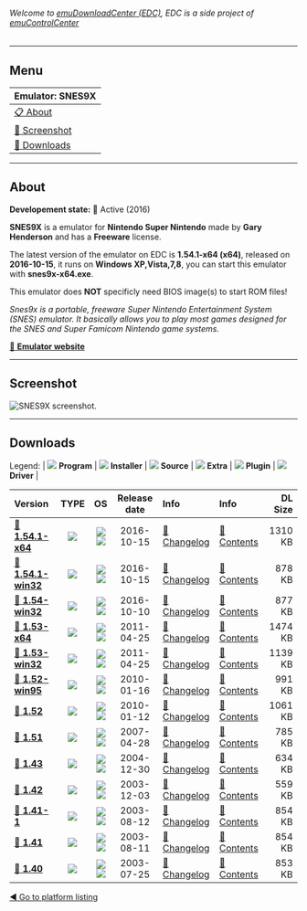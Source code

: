 ###### Welcome to [emuDownloadCenter (EDC)](https://github.com/PhoenixInteractiveNL/emuDownloadCenter/wiki/), EDC is a side project of [emuControlCenter](https://github.com/PhoenixInteractiveNL/emuControlCenter/wiki/)
***
## Menu
| **Emulator: SNES9X** |
|:---------|
| [:clipboard: About](#about) |
| [:sunrise: Screenshot](#screenshot) |
| [:floppy_disk: Downloads](#downloads) |
***
## About
**Developement state:** :large_blue_circle: Active (2016)

**SNES9X** is a emulator for **Nintendo Super Nintendo** made by **Gary Henderson** and has a **Freeware** license.

The latest version of the emulator on EDC is **1.54.1-x64 (x64)**, released on **2016-10-15**, it runs on **Windows XP,Vista,7,8**, you can start this emulator with **snes9x-x64.exe**.

This emulator does **NOT** specificly need BIOS image(s) to start ROM files!

_Snes9x is a portable, freeware Super Nintendo Entertainment System (SNES) emulator. It basically allows you to play most games designed for the SNES and Super Famicom Nintendo game systems._

[:link: **Emulator website**](http://www.snes9x.com)
***
## Screenshot
![](https://raw.githubusercontent.com/PhoenixInteractiveNL/emuDownloadCenter/master/hooks/snes9x/emulator_screen_01.jpg "SNES9X screenshot.")
***
## Downloads
Legend:
| ![](https://raw.githubusercontent.com/wiki/PhoenixInteractiveNL/emuDownloadCenter/images_misc/icon_program_24.png) **Program** | 
![](https://raw.githubusercontent.com/wiki/PhoenixInteractiveNL/emuDownloadCenter/images_misc/icon_installer_24.png) **Installer** | 
![](https://raw.githubusercontent.com/wiki/PhoenixInteractiveNL/emuDownloadCenter/images_misc/icon_source_code_24.png) **Source** | 
![](https://raw.githubusercontent.com/wiki/PhoenixInteractiveNL/emuDownloadCenter/images_misc/icon_extra_24.png) **Extra** | 
![](https://raw.githubusercontent.com/wiki/PhoenixInteractiveNL/emuDownloadCenter/images_misc/icon_plugin_24.png) **Plugin** | 
![](https://raw.githubusercontent.com/wiki/PhoenixInteractiveNL/emuDownloadCenter/images_misc/icon_driver_24.png) **Driver** | 
 
 
| Version  | TYPE | OS | Release date  | Info       | Info       | DL Size    |
|:---------|:----:|:--:|:-------------:|:-----------|:-----------|-----------:|
| [:floppy_disk: **1.54.1-x64**](https://github.com/PhoenixInteractiveNL/edc-repo0001/raw/master/snes9x/1.54.1-x64.7z) | ![](https://raw.githubusercontent.com/wiki/PhoenixInteractiveNL/emuDownloadCenter/images_misc/icon_program_24.png) | ![](https://raw.githubusercontent.com/wiki/PhoenixInteractiveNL/emuDownloadCenter/images_misc/logo_windows_24.png)![](https://raw.githubusercontent.com/wiki/PhoenixInteractiveNL/emuDownloadCenter/images_misc/icon_64-bit_24.png) | 2016-10-15 | [:page_facing_up: Changelog](https://github.com/PhoenixInteractiveNL/edc-repo0001/blob/master/snes9x/1.54.1-x64_changelog.txt) | [:mag_right: Contents](https://github.com/PhoenixInteractiveNL/edc-repo0001/blob/master/snes9x/1.54.1-x64_contents.txt) | 1310 KB |
| [:floppy_disk: **1.54.1-win32**](https://github.com/PhoenixInteractiveNL/edc-repo0001/raw/master/snes9x/1.54.1-win32.7z) | ![](https://raw.githubusercontent.com/wiki/PhoenixInteractiveNL/emuDownloadCenter/images_misc/icon_program_24.png) | ![](https://raw.githubusercontent.com/wiki/PhoenixInteractiveNL/emuDownloadCenter/images_misc/logo_windows_24.png)![](https://raw.githubusercontent.com/wiki/PhoenixInteractiveNL/emuDownloadCenter/images_misc/icon_32-bit_24.png) | 2016-10-15 | [:page_facing_up: Changelog](https://github.com/PhoenixInteractiveNL/edc-repo0001/blob/master/snes9x/1.54.1-win32_changelog.txt) | [:mag_right: Contents](https://github.com/PhoenixInteractiveNL/edc-repo0001/blob/master/snes9x/1.54.1-win32_contents.txt) | 878 KB |
| [:floppy_disk: **1.54-win32**](https://github.com/PhoenixInteractiveNL/edc-repo0001/raw/master/snes9x/1.54-win32.7z) | ![](https://raw.githubusercontent.com/wiki/PhoenixInteractiveNL/emuDownloadCenter/images_misc/icon_program_24.png) | ![](https://raw.githubusercontent.com/wiki/PhoenixInteractiveNL/emuDownloadCenter/images_misc/logo_windows_24.png)![](https://raw.githubusercontent.com/wiki/PhoenixInteractiveNL/emuDownloadCenter/images_misc/icon_32-bit_24.png) | 2016-10-10 | [:page_facing_up: Changelog](https://github.com/PhoenixInteractiveNL/edc-repo0001/blob/master/snes9x/1.54-win32_changelog.txt) | [:mag_right: Contents](https://github.com/PhoenixInteractiveNL/edc-repo0001/blob/master/snes9x/1.54-win32_contents.txt) | 877 KB |
| [:floppy_disk: **1.53-x64**](https://github.com/PhoenixInteractiveNL/edc-repo0001/raw/master/snes9x/1.53-x64.7z) | ![](https://raw.githubusercontent.com/wiki/PhoenixInteractiveNL/emuDownloadCenter/images_misc/icon_program_24.png) | ![](https://raw.githubusercontent.com/wiki/PhoenixInteractiveNL/emuDownloadCenter/images_misc/logo_windows_24.png)![](https://raw.githubusercontent.com/wiki/PhoenixInteractiveNL/emuDownloadCenter/images_misc/icon_64-bit_24.png) | 2011-04-25 | [:page_facing_up: Changelog](https://github.com/PhoenixInteractiveNL/edc-repo0001/blob/master/snes9x/1.53-x64_changelog.txt) | [:mag_right: Contents](https://github.com/PhoenixInteractiveNL/edc-repo0001/blob/master/snes9x/1.53-x64_contents.txt) | 1474 KB |
| [:floppy_disk: **1.53-win32**](https://github.com/PhoenixInteractiveNL/edc-repo0001/raw/master/snes9x/1.53-win32.7z) | ![](https://raw.githubusercontent.com/wiki/PhoenixInteractiveNL/emuDownloadCenter/images_misc/icon_program_24.png) | ![](https://raw.githubusercontent.com/wiki/PhoenixInteractiveNL/emuDownloadCenter/images_misc/logo_windows_24.png)![](https://raw.githubusercontent.com/wiki/PhoenixInteractiveNL/emuDownloadCenter/images_misc/icon_32-bit_24.png) | 2011-04-25 | [:page_facing_up: Changelog](https://github.com/PhoenixInteractiveNL/edc-repo0001/blob/master/snes9x/1.53-win32_changelog.txt) | [:mag_right: Contents](https://github.com/PhoenixInteractiveNL/edc-repo0001/blob/master/snes9x/1.53-win32_contents.txt) | 1139 KB |
| [:floppy_disk: **1.52-win95**](https://github.com/PhoenixInteractiveNL/edc-repo0001/raw/master/snes9x/1.52-win95.7z) | ![](https://raw.githubusercontent.com/wiki/PhoenixInteractiveNL/emuDownloadCenter/images_misc/icon_program_24.png) | ![](https://raw.githubusercontent.com/wiki/PhoenixInteractiveNL/emuDownloadCenter/images_misc/logo_windows_24.png)![](https://raw.githubusercontent.com/wiki/PhoenixInteractiveNL/emuDownloadCenter/images_misc/icon_32-bit_24.png) | 2010-01-16 | [:page_facing_up: Changelog](https://github.com/PhoenixInteractiveNL/edc-repo0001/blob/master/snes9x/1.52-win95_changelog.txt) | [:mag_right: Contents](https://github.com/PhoenixInteractiveNL/edc-repo0001/blob/master/snes9x/1.52-win95_contents.txt) | 991 KB |
| [:floppy_disk: **1.52**](https://github.com/PhoenixInteractiveNL/edc-repo0001/raw/master/snes9x/1.52.7z) | ![](https://raw.githubusercontent.com/wiki/PhoenixInteractiveNL/emuDownloadCenter/images_misc/icon_program_24.png) | ![](https://raw.githubusercontent.com/wiki/PhoenixInteractiveNL/emuDownloadCenter/images_misc/logo_windows_24.png)![](https://raw.githubusercontent.com/wiki/PhoenixInteractiveNL/emuDownloadCenter/images_misc/icon_32-bit_24.png) | 2010-01-12 | [:page_facing_up: Changelog](https://github.com/PhoenixInteractiveNL/edc-repo0001/blob/master/snes9x/1.52_changelog.txt) | [:mag_right: Contents](https://github.com/PhoenixInteractiveNL/edc-repo0001/blob/master/snes9x/1.52_contents.txt) | 1061 KB |
| [:floppy_disk: **1.51**](https://github.com/PhoenixInteractiveNL/edc-repo0001/raw/master/snes9x/1.51.7z) | ![](https://raw.githubusercontent.com/wiki/PhoenixInteractiveNL/emuDownloadCenter/images_misc/icon_program_24.png) | ![](https://raw.githubusercontent.com/wiki/PhoenixInteractiveNL/emuDownloadCenter/images_misc/logo_windows_24.png)![](https://raw.githubusercontent.com/wiki/PhoenixInteractiveNL/emuDownloadCenter/images_misc/icon_32-bit_24.png) | 2007-04-28 | [:page_facing_up: Changelog](https://github.com/PhoenixInteractiveNL/edc-repo0001/blob/master/snes9x/1.51_changelog.txt) | [:mag_right: Contents](https://github.com/PhoenixInteractiveNL/edc-repo0001/blob/master/snes9x/1.51_contents.txt) | 785 KB |
| [:floppy_disk: **1.43**](https://github.com/PhoenixInteractiveNL/edc-repo0001/raw/master/snes9x/1.43.7z) | ![](https://raw.githubusercontent.com/wiki/PhoenixInteractiveNL/emuDownloadCenter/images_misc/icon_program_24.png) | ![](https://raw.githubusercontent.com/wiki/PhoenixInteractiveNL/emuDownloadCenter/images_misc/logo_windows_24.png)![](https://raw.githubusercontent.com/wiki/PhoenixInteractiveNL/emuDownloadCenter/images_misc/icon_32-bit_24.png) | 2004-12-30 | [:page_facing_up: Changelog](https://github.com/PhoenixInteractiveNL/edc-repo0001/blob/master/snes9x/1.43_changelog.txt) | [:mag_right: Contents](https://github.com/PhoenixInteractiveNL/edc-repo0001/blob/master/snes9x/1.43_contents.txt) | 634 KB |
| [:floppy_disk: **1.42**](https://github.com/PhoenixInteractiveNL/edc-repo0001/raw/master/snes9x/1.42.7z) | ![](https://raw.githubusercontent.com/wiki/PhoenixInteractiveNL/emuDownloadCenter/images_misc/icon_program_24.png) | ![](https://raw.githubusercontent.com/wiki/PhoenixInteractiveNL/emuDownloadCenter/images_misc/logo_windows_24.png)![](https://raw.githubusercontent.com/wiki/PhoenixInteractiveNL/emuDownloadCenter/images_misc/icon_32-bit_24.png) | 2003-12-03 | [:page_facing_up: Changelog](https://github.com/PhoenixInteractiveNL/edc-repo0001/blob/master/snes9x/1.42_changelog.txt) | [:mag_right: Contents](https://github.com/PhoenixInteractiveNL/edc-repo0001/blob/master/snes9x/1.42_contents.txt) | 559 KB |
| [:floppy_disk: **1.41-1**](https://github.com/PhoenixInteractiveNL/edc-repo0001/raw/master/snes9x/1.41-1.7z) | ![](https://raw.githubusercontent.com/wiki/PhoenixInteractiveNL/emuDownloadCenter/images_misc/icon_program_24.png) | ![](https://raw.githubusercontent.com/wiki/PhoenixInteractiveNL/emuDownloadCenter/images_misc/logo_windows_24.png)![](https://raw.githubusercontent.com/wiki/PhoenixInteractiveNL/emuDownloadCenter/images_misc/icon_32-bit_24.png) | 2003-08-12 | [:page_facing_up: Changelog](https://github.com/PhoenixInteractiveNL/edc-repo0001/blob/master/snes9x/1.41-1_changelog.txt) | [:mag_right: Contents](https://github.com/PhoenixInteractiveNL/edc-repo0001/blob/master/snes9x/1.41-1_contents.txt) | 854 KB |
| [:floppy_disk: **1.41**](https://github.com/PhoenixInteractiveNL/edc-repo0001/raw/master/snes9x/1.41.7z) | ![](https://raw.githubusercontent.com/wiki/PhoenixInteractiveNL/emuDownloadCenter/images_misc/icon_program_24.png) | ![](https://raw.githubusercontent.com/wiki/PhoenixInteractiveNL/emuDownloadCenter/images_misc/logo_windows_24.png)![](https://raw.githubusercontent.com/wiki/PhoenixInteractiveNL/emuDownloadCenter/images_misc/icon_32-bit_24.png) | 2003-08-11 | [:page_facing_up: Changelog](https://github.com/PhoenixInteractiveNL/edc-repo0001/blob/master/snes9x/1.41_changelog.txt) | [:mag_right: Contents](https://github.com/PhoenixInteractiveNL/edc-repo0001/blob/master/snes9x/1.41_contents.txt) | 854 KB |
| [:floppy_disk: **1.40**](https://github.com/PhoenixInteractiveNL/edc-repo0001/raw/master/snes9x/1.40.7z) | ![](https://raw.githubusercontent.com/wiki/PhoenixInteractiveNL/emuDownloadCenter/images_misc/icon_program_24.png) | ![](https://raw.githubusercontent.com/wiki/PhoenixInteractiveNL/emuDownloadCenter/images_misc/logo_windows_24.png)![](https://raw.githubusercontent.com/wiki/PhoenixInteractiveNL/emuDownloadCenter/images_misc/icon_32-bit_24.png) | 2003-07-25 | [:page_facing_up: Changelog](https://github.com/PhoenixInteractiveNL/edc-repo0001/blob/master/snes9x/1.40_changelog.txt) | [:mag_right: Contents](https://github.com/PhoenixInteractiveNL/edc-repo0001/blob/master/snes9x/1.40_contents.txt) | 853 KB |

[:arrow_backward: Go to platform listing](https://github.com/PhoenixInteractiveNL/emuDownloadCenter/wiki/EDC-Platform-List)
